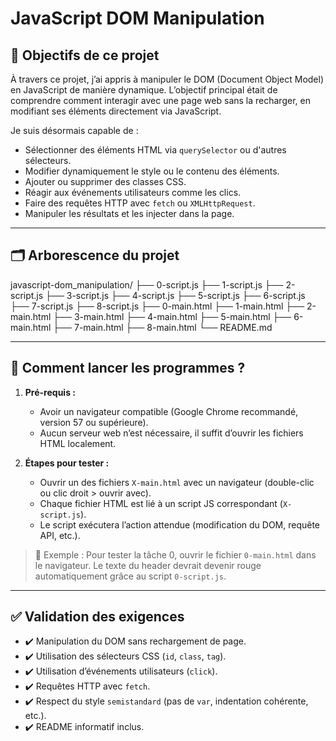 # JavaScript DOM Manipulation

## 🎯 Objectifs de ce projet

À travers ce projet, j’ai appris à manipuler le DOM (Document Object Model) en JavaScript de manière dynamique. L’objectif principal était de comprendre comment interagir avec une page web sans la recharger, en modifiant ses éléments directement via JavaScript.

Je suis désormais capable de :

- Sélectionner des éléments HTML via `querySelector` ou d'autres sélecteurs.
- Modifier dynamiquement le style ou le contenu des éléments.
- Ajouter ou supprimer des classes CSS.
- Réagir aux événements utilisateurs comme les clics.
- Faire des requêtes HTTP avec `fetch` ou `XMLHttpRequest`.
- Manipuler les résultats et les injecter dans la page.

---

## 🗂 Arborescence du projet

javascript-dom_manipulation/
├── 0-script.js
├── 1-script.js
├── 2-script.js
├── 3-script.js
├── 4-script.js
├── 5-script.js
├── 6-script.js
├── 7-script.js
├── 8-script.js
├── 0-main.html
├── 1-main.html
├── 2-main.html
├── 3-main.html
├── 4-main.html
├── 5-main.html
├── 6-main.html
├── 7-main.html
├── 8-main.html
└── README.md

---

## 🚀 Comment lancer les programmes ?

1. **Pré-requis :**
   - Avoir un navigateur compatible (Google Chrome recommandé, version 57 ou supérieure).
   - Aucun serveur web n’est nécessaire, il suffit d’ouvrir les fichiers HTML localement.

2. **Étapes pour tester :**
   - Ouvrir un des fichiers `X-main.html` avec un navigateur (double-clic ou clic droit > ouvrir avec).
   - Chaque fichier HTML est lié à un script JS correspondant (`X-script.js`).
   - Le script exécutera l’action attendue (modification du DOM, requête API, etc.).

> 📌 Exemple :
> Pour tester la tâche 0, ouvrir le fichier `0-main.html` dans le navigateur. Le texte du header devrait devenir rouge automatiquement grâce au script `0-script.js`.

---

## ✅ Validation des exigences

- ✔️ Manipulation du DOM sans rechargement de page.
- ✔️ Utilisation des sélecteurs CSS (`id`, `class`, `tag`).
- ✔️ Utilisation d’événements utilisateurs (`click`).
- ✔️ Requêtes HTTP avec `fetch`.
- ✔️ Respect du style `semistandard` (pas de `var`, indentation cohérente, etc.).
- ✔️ README informatif inclus.
